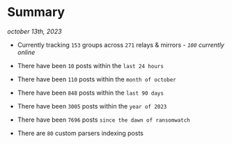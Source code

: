 
# Summary
_october 13th, 2023_

- Currently tracking `153` groups across `271` relays & mirrors - _`100` currently online_

- There have been `10` posts within the `last 24 hours`

- There have been `110` posts within the `month of october`

- There have been `848` posts within the `last 90 days`

- There have been `3005` posts within the `year of 2023`

- There have been `7696` posts `since the dawn of ransomwatch`

- There are `80` custom parsers indexing posts
